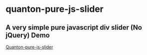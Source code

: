# quanton-pure-js-slider
A very simple pure javascript div slider (No jQuery) 
Demo
--------------------------------------
[Quanton-pure-js-slider](http://www.ciaomondo.it/quantum_slider/slider.php)
